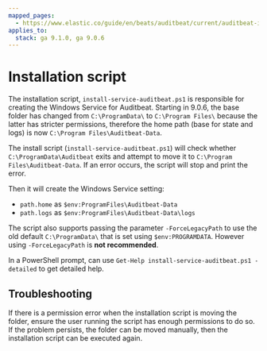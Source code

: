 ```yaml
---
mapped_pages:
  - https://www.elastic.co/guide/en/beats/auditbeat/current/auditbeat-installation-script.html
applies_to:
  stack: ga 9.1.0, ga 9.0.6
---
```


# Installation script
The installation script, `install-service-auditbeat.ps1` is responsible
for creating the Windows Service for Auditbeat. Starting in 9.0.6, the
base folder has changed from `C:\ProgramData\` to  `C:\Program Files\`
because the latter has stricter permissions, therefore the home path
(base for state and logs) is now `C:\Program Files\Auditbeat-Data`.

The install script (`install-service-auditbeat.ps1`) will check whether
`C:\ProgramData\Auditbeat` exits and attempt to move it to `C:\Program Files\Auditbeat-Data`.
If an error occurs, the script will stop and print the error.

Then it will create the Windows Service setting:
 - `path.home` as `$env:ProgramFiles\Auditbeat-Data`
 - `path.logs` as `$env:ProgramFiles\Auditbeat-Data\logs`

The script also supports passing the parameter `-ForceLegacyPath` to
use the old default `C:\ProgramData\` that is set using
`$env:PROGRAMDATA`. However using `-ForceLegacyPath` is **not
recommended**.

In a PowerShell prompt, can use `Get-Help install-service-auditbeat.ps1
-detailed` to get detailed help.

## Troubleshooting
If there is a permission error when the installation script is moving
the folder, ensure the user running the script has enough permissions
to do so. If the problem persists, the folder can be moved manually,
then the installation script can be executed again.
